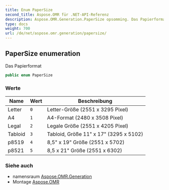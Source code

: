 ```yaml
---
title: Enum PaperSize
second_title: Aspose.OMR für .NET-API-Referenz
description: Aspose.OMR.Generation.PaperSize opsomming. Das Papierformat
type: docs
weight: 700
url: /de/net/aspose.omr.generation/papersize/
---
```

## PaperSize enumeration

Das Papierformat

```csharp
public enum PaperSize
```

### Werte

| Name | Wert | Beschreibung |
| --- | --- | --- |
| Letter | `0` | Letter-Größe (2551 x 3295 Pixel) |
| A4 | `1` | A4-Format (2480 x 3508 Pixel) |
| Legal | `2` | Legale Größe (2551 x 4205 Pixel) |
| Tabloid | `3` | Tabloid, Größe 11" x 17" (3295 x 5102) |
| p8519 | `4` | 8,5" x 19" Größe (2551 x 5702) |
| p8521 | `5` | 8,5 x 21" Größe (2551 x 6302) |

### Siehe auch

* namensraum [Aspose.OMR.Generation](../../aspose.omr.generation/)
* Montage [Aspose.OMR](../../)


